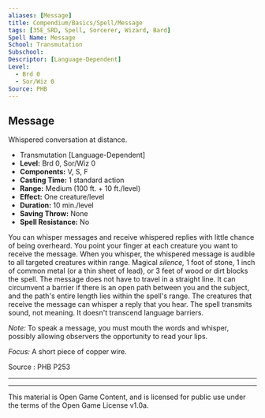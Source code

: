 ```yaml
---
aliases: [Message]
title: Compendium/Basics/Spell/Message
tags: [35E_SRD, Spell, Sorcerer, Wizard, Bard]
Spell Name: Message
School: Transmutation
Subschool: 
Descriptor: [Language-Dependent]
Level:
  - Brd 0
  - Sor/Wiz 0
Source: PHB
---
```



## Message

Whispered conversation at distance.

*   Transmutation [Language-Dependent]
*   **Level:** Brd 0, Sor/Wiz 0
*   **Components:** V, S, F
*   **Casting Time:** 1 standard action
*   **Range:** Medium (100 ft. + 10 ft./level)
*   **Effect:** One creature/level
*   **Duration:** 10 min./level
*   **Saving Throw:** None
*   **Spell Resistance:** No

<p>You can whisper messages and receive whispered replies with little chance of being overheard. You point your finger at each creature you want to receive the message. When you whisper, the whispered message is audible to all targeted creatures within range. Magical <i>silence,</i> 1 foot of stone, 1 inch of common metal (or a thin sheet of lead), or 3 feet of wood or dirt blocks the spell. The message does not have to travel in a straight line. It can circumvent a barrier if there is an open path between you and the subject, and the path's entire length lies within the spell's range. The creatures that receive the message can whisper a reply that you hear. The spell transmits sound, not meaning. It doesn't transcend language barriers.</p><p><i>Note:</i> To speak a message, you must mouth the words and whisper, possibly allowing observers the opportunity to read your lips.</p><p><i>Focus:</i> A short piece of copper wire.</p>

Source : PHB P253

---

---

This material is Open Game Content, and is licensed for public use under
the terms of the Open Game License v1.0a.
